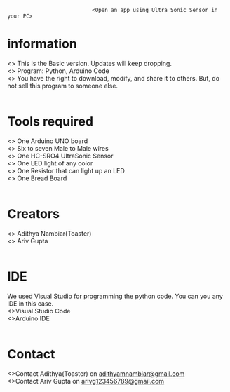                                <Open an app using Ultra Sonic Sensor in your PC> 
# information                                                  
  <> This is the Basic version. Updates will keep dropping. <br />
  <> Program: Python, Arduino Code<br />
  <> You have the right to download, modify, and share it to others. But, do not sell this program to someone else. <br /><br />
  
 # Tools required
  <> One Arduino UNO board <br />
  <> Six to seven Male to Male wires<br />
  <> One HC-SRO4 UltraSonic Sensor<br />
  <> One LED light of any color<br />
  <> One Resistor that can light up an LED<br />
  <> One Bread Board<br /><br />
  
 # Creators
  <> Adithya Nambiar(Toaster) <br />
  <> Ariv Gupta<br /><br />
  
 # IDE 
  We used Visual Studio for programming the python code. You can you any IDE in this case.<br />
  <>Visual Studio Code<br />
  <>Arduino IDE<br /><br />
 
 # Contact
  <>Contact Adithya(Toaster) on adithyamnambiar@gmail.com<br />
  <>Contact Ariv Gupta on arivg123456789@gmail.com<br />
  
